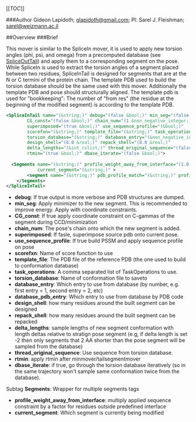 [[_TOC_]]

###Author
Gideon Lapidoth; glapidoth@gmail.com; PI: Sarel J. Fleishman; sarel@weizmann.ac.il

##Overview
###Brief 

This mover is similar to the SpliceIn mover, it is used to apply new torsion angles (phi, psi, and omega) from a precomputed database (see [SpliceOutTail](https://www.rosettacommons.org/docs/wiki/create/scripting_documentation/RosettaScripts/Movers/SpliceOutTail)) and apply them to a corresponding segment on the pose. While SpliceIn is used to extract the torsion angles of a segment placed between two residues, SpliceInTail is designed for segments that are at the N or C termini of the protein chain. The template PDB used to build the torsion database should be the same used with this mover. Additionally the template PDB and pose should structurally aligned. The template pdb is used for "bookkeeping": The number of "from res" (the residue at the beginning of the modified segment) is according to the template PDB. 

```xml
<SpliceInTail name="(&string;)" debug="(false &bool;)" min_seg="(false &bool;)"
        CG_const="(false &bool;)" chain_num="(1 &non_negative_integer;)" 
        superimposed="(true &bool;)" use_sequence_profile="(&bool;)"
        scorefxn="(&string;)" template_file="(&string;)" task_operations="(&task_operation_comma_separated_list;)"
        torsion_database="(&string;)" database_entry="(&non_negative_integer;)" database_pdb_entry="(&string;)"
        design_shell="(6.0 &real;)" repack_shell="(8.0 &real;)" 
        delta_lengths="(&int_cslist;)" thread_original_sequence="(false &bool;)"
        rtmin="(true &bool;)" dbase_iterate="(false &bool;)">
  
  <Segments name="(&string;)" profile_weight_away_from_interface="(1.0 &real;)"
            current_segment="(&string;)" >
        <segment name="(&string;)" pdb_profile_match="(&string;)" profiles="(&string;)" />
    </Segments>
</SpliceInTail>
```

-    **debug**: If true output is more verbose and PDB structures are dumped.
-   **min_seg**: Apply minimizer to the new segment. This is recommended to improve energy. Apply with coordinate constraints.
-    **CG_const**: If true apply coordinate constraint on C-gammas of the segment during CCD/minimization
-   **chain_num**: The pose's chain onto which the new segment is added.
-   **superimposed**: If fasle, superimpose source pdb onto current pose.
-   **use_sequence_profile**: If true build PSSM and apply sequence profile on pose
-   **scorefxn**: Name of score function to use
-   **template_file**: The PDB file of the reference PDB (the one used to build to conformation database)
-   **task_operations**: A comma separated list of TaskOperations to use.
-   **torsion_database**: Name of conformation file to saveto
-   **database_entry**: Which entry to use from database (by number, e.g. first entry = 1, second entry = 2, etc)
-   **database_pdb_entry**: Which entry to use from database by PDB code
-   **design_shell**: how many residues around the built segment can be designed
-   **repack_shell**: how many residues around the built segment can be repacked
-   **delta_lengths**: sample lengths of new segment conformation with length deltas relative to stratign pose segment (e.g, if delta length is set -2 then only segments that 2 AA shorter than the pose segment will be sampled from the database)
-   **thread_original_sequence**: Use sequence from torsion database. 
-   **rtmin**: apply rtmin after minmover/tailsegmentmover
-   **dbase_iterate**: if true, go through the torsion database iteratively (so in the same trajectory won't sample same conformation twice from the database). 


Subtag **Segments**:   Wrapper for multiple segments tags

-   **profile_weight_away_from_interface**: multiply applied sequence constraint by a factor for residues outside predefined interface
-   **current_segment**: Which segment is currently being modified 
